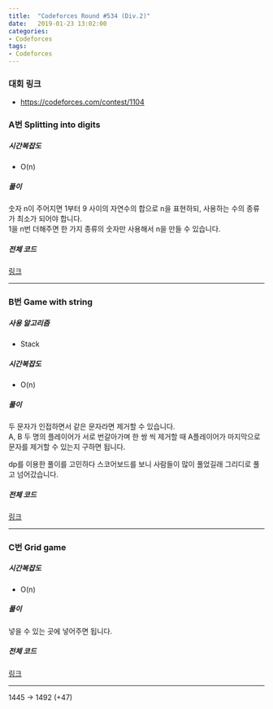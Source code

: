 ```yaml
---
title:  "Codeforces Round #534 (Div.2)"
date:   2019-01-23 13:02:00
categories:
- Codeforces
tags:
- Codeforces
---
```


### 대회 링크
* https://codeforces.com/contest/1104

### A번 Splitting into digits

##### 시간복잡도
* O(n)

##### 풀이
숫자 n이 주어지면 1부터 9 사이의 자연수의 합으로 n을 표현하되, 사용하는 수의 종류가 최소가 되어야 합니다.<br>
1을 n번 더해주면 한 가지 종류의 숫자만 사용해서 n을 만들 수 있습니다.

##### 전체 코드
<a href = "https://codeforces.com/contest/1104/submission/48724427">링크</a>

<hr>

### B번 Game with string

##### 사용 알고리즘
* Stack

##### 시간복잡도
* O(n)

##### 풀이
두 문자가 인접하면서 같은 문자라면 제거할 수 있습니다.<br>
A, B 두 명의 플레이어가 서로 번갈아가며 한 쌍 씩 제거할 때 A플레이어가 마지막으로 문자를 제거할 수 있는지 구하면 됩니다.

dp를 이용한 풀이를 고민하다 스코어보드를 보니 사람들이 많이 풀었길래 그리디로 풀고 넘어갔습니다.

##### 전체 코드
<a href = "https://codeforces.com/contest/1104/submission/48737536">링크</a>

<hr>

### C번 Grid game

##### 시간복잡도
* O(n)

##### 풀이
넣을 수 있는 곳에 넣어주면 됩니다.

##### 전체 코드
<a href = "https://codeforces.com/contest/1104/submission/48743424">링크</a>

<hr>

1445 -> 1492 (+47)
